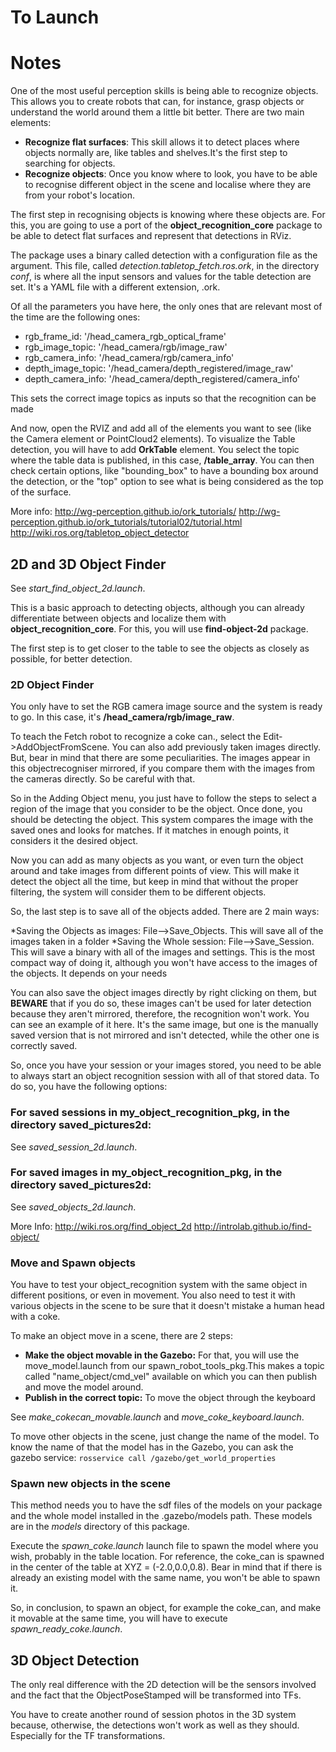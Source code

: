 # To Launch

# Notes
One of the most useful perception skills is being able to recognize objects. This allows you to create robots that can, for instance, grasp objects or understand the world around them a little bit better.
There are two main elements:

* **Recognize flat surfaces**: This skill allows it to detect places where objects normally are, like tables and shelves.It's the first step to searching for objects.
* **Recognize objects**: Once you know where to look, you have to be able to recognise different object in the scene and localise where they are from your robot's location.

The first step in recognising objects is knowing where these objects are. For this, you are going to use a port of the **object_recognition_core** package to be able to detect flat surfaces and represent that detections in RViz.

The package uses a binary called detection with a configuration file as the argument. This file, called *detection.tabletop_fetch.ros.ork*, in the directory *conf*, is where all the input sensors and values for the table detection are set. It's a YAML file with a different extension, .ork.

Of all the parameters you have here, the only ones that are relevant most of the time are the following ones:

* rgb_frame_id: '/head_camera_rgb_optical_frame'
* rgb_image_topic: '/head_camera/rgb/image_raw'
* rgb_camera_info: '/head_camera/rgb/camera_info'
* depth_image_topic: '/head_camera/depth_registered/image_raw'
* depth_camera_info: '/head_camera/depth_registered/camera_info'

This sets the correct image topics as inputs so that the recognition can be made

And now, open the RVIZ and add all of the elements you want to see (like the Camera element or PointCloud2 elements). To visualize the Table detection, you will have to add **OrkTable** element. You select the topic where the table data is published, in this case, **/table_array**. You can then check certain options, like "bounding_box" to have a bounding box around the detection, or the "top" option to see what is being considered as the top of the surface.

More info:
http://wg-perception.github.io/ork_tutorials/ 
http://wg-perception.github.io/ork_tutorials/tutorial02/tutorial.html
http://wiki.ros.org/tabletop_object_detector

## 2D and 3D Object Finder
See *start_find_object_2d.launch*.

This is a basic approach to detecting objects, although you can already differentiate between objects and localize them with **object_recognition_core**. For this, you will use **find-object-2d** package.

The first step is to get closer to the table to see the objects as closely as possible, for better detection.

### 2D Object Finder
You only have to set the RGB camera image source and the system is ready to go. In this case, it's **/head_camera/rgb/image_raw**. 

To teach the Fetch robot to recognize a coke can., select the Edit->AddObjectFromScene. You can also add previously taken images directly. But, bear in mind that there are some peculiarities. The images appear in this objectrecogniser mirrored, if you compare them with the images from the cameras directly. So be careful with that.

So in the Adding Object menu, you just have to follow the steps to select a region of the image that you consider to be the object. Once done, you should be detecting the object. This system compares the image with the saved ones and looks for matches. If it matches in enough points, it considers it the desired object.

Now you can add as many objects as you want, or even turn the object around and take images from different points of view. This will make it detect the object all the time, but keep in mind that without the proper filtering, the system will consider them to be different objects.

So, the last step is to save all of the objects added. There are 2 main ways:

*Saving the Objects as images: File-->Save_Objects. This will save all of the images taken in a folder
*Saving the Whole session: File-->Save_Session. This will save a binary with all of the images and settings. This is the most compact way of doing it, although you won't have access to the images of the objects. It depends on your needs

You can also save the object images directly by right clicking on them, but **BEWARE** that if you do so, these images can't be used for later detection because they aren't mirrored, therefore, the recognition won't work. You can see an example of it here. It's the same image, but one is the manually saved version that is not mirrored and isn't detected, while the other one is correctly saved.

So, once you have your session or your images stored, you need to be able to always start an object recognition session with all of that stored data. To do so, you have the following options:

### For saved sessions in my_object_recognition_pkg, in the directory saved_pictures2d:

See *saved_session_2d.launch*.

### For saved images in my_object_recognition_pkg, in the directory saved_pictures2d:

See *saved_objects_2d.launch*.

More Info:
http://wiki.ros.org/find_object_2d
http://introlab.github.io/find-object/

### Move and Spawn objects
You have to test your object_recognition system with the same object in different positions, or even in movement.
You also need to test it with various objects in the scene to be sure that it doesn't mistake a human head with a coke.

To make an object move in a scene, there are 2 steps:

* **Make the object movable in the Gazebo:** For that, you will use the move_model.launch from our spawn_robot_tools_pkg.This makes a topic called "name_object/cmd_vel" available on which you can then publish and move the model around.
* **Publish in the correct topic:** To move the object through the keyboard

See *make_cokecan_movable.launch* and *move_coke_keyboard.launch*.

To move other objects in the scene, just change the name of the model.
To know the name of that the model has in the Gazebo, you can ask the gazebo service:
`rosservice call /gazebo/get_world_properties`

### Spawn new objects in the scene
This method needs you to have the sdf files of the models on your package and the whole model installed in the .gazebo/models path. These models are in the *models* directory of this package.

Execute the *spawn_coke.launch* launch file to spawn the model where you wish, probably in the table location.
For reference, the coke_can is spawned in the center of the table at XYZ = (-2.0,0.0,0.8).
Bear in mind that if there is already an existing model with the same name, you won't be able to spawn it.

So, in conclusion, to spawn an object, for example the coke_can, and make it movable at the same time, you will have to execute *spawn_ready_coke.launch*.

## 3D Object Detection
The only real difference with the 2D detection will be the sensors involved and the fact that the ObjectPoseStamped will be transformed into TFs. 

You have to create another round of session photos in the 3D system because, otherwise, the detections won't work as well as they should. Especially for the TF transformations.

